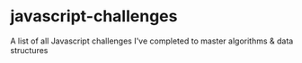 # javascript-challenges
A list of all Javascript challenges I've completed to master algorithms &amp; data structures
